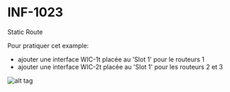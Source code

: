 # INF-1023

Static Route

Pour pratiquer cet example:
- ajouter une interface WIC-1t placée au 'Slot 1' pour le routeurs 1
- ajouter une interface WIC-2t placée au 'Slot 1' pour les routeurs 2 et 3

![alt tag](https://github.com/setrar/INF-1023/blob/master/StaticRoute/StaticRoute.png)
